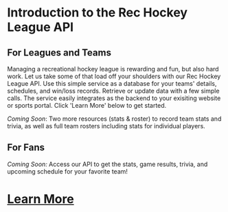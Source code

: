 # Introduction to the Rec Hockey League API

## For Leagues and Teams
Managing a recreational hockey league is rewarding and fun, but also hard work. Let us take some of that load off your shoulders with our Rec Hockey League API. Use this simple service as a database for your teams' details, schedules, and win/loss records. Retrieve or update data with a few simple calls. The service easily integrates as the backend to your exisiting website or sports portal. Click 'Learn More' below to get started.

_Coming Soon_:
Two more resources (stats & roster) to record team stats and trivia, as well as full team rosters including stats for individual players.
## For Fans
_Coming Soon:_
Access our API to get the stats, game results, trivia, and upcoming schedule for your favorite team!


# [Learn More](nav.md)

